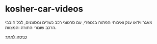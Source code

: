 # kosher-car-videos

מאגר וידאו ענק ואיכותי הפתוח בנטפרי,
עם סרטוני רכב כשרים ומסוננים,
לכל חובבי הרכב שומרי התורה והמצוות.

[כניסה לאתר](https://car-tiv.netlify.app/)
